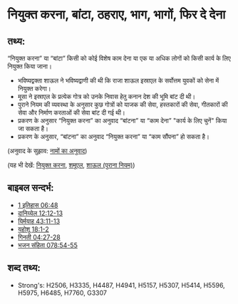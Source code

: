 # नियुक्त करना, बांटा, ठहराए, भाग, भागों, फिर दे देना #

## तथ्य: ##

“नियुक्त करना” या “बांटा” किसी को कोई विशेष काम देना या एक या अधिक लोगों को किसी कार्य के लिए नियुक्त किया जाना।

* भविष्यद्वक्ता शाऊल ने भविष्यद्वाणी की थी कि राजा शाऊल इस्राएल के सर्वोत्तम युवकों को सेना में नियुक्त करेगा।
* मूसा ने इस्राएल के प्रत्येक गोत्र को उनके निवास हेतु कनान देश की भूमि बांट दी थी।
* पुराने नियम की व्यवस्था के अनुसार कुछ गोत्रों को याजक की सेवा, हस्तकारों की सेवा, गीतकारों की सेवा और निर्माण करताओं की सेवा बांट दी गई थी।
* प्रकरण के अनुसार “नियुक्त करना” का अनुवाद “बांटना” या “काम देना” "कार्य के लिए चुनें" किया जा सकता है।
* प्रकरण के अनुसार, “बांटना” का अनुवाद “नियुक्त करना” या “काम सौंपना” हो सकता है। 

(अनुवाद के सुझाव: [नामों का अनुवाद](rc://hi/ta/man/translate/translate-names))

(यह भी देखें: [नियुक्त करना](../kt/appoint.md), [शमूएल](../names/samuel.md), [शाऊल (पुराना नियम)](../names/saul.md))

## बाइबल सन्दर्भ: ##

* [1 इतिहास 06:48](rc://hi/tn/help/1ch/06/48)
* [दानिय्येल 12:12-13](rc://hi/tn/help/dan/12/12)
* [यिर्मयाह 43:11-13](rc://hi/tn/help/jer/43/11)
* [यहोशू 18:1-2](rc://hi/tn/help/jos/18/01)
* [गिनती 04:27-28](rc://hi/tn/help/num/04/27)
* [भजन संहिता 078:54-55](rc://hi/tn/help/psa/078/054)

## शब्द तथ्य: ##

* Strong's: H2506, H3335, H4487, H4941, H5157, H5307, H5414, H5596, H5975, H6485, H7760, G3307
